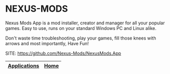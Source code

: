 # NEXUS-MODS

 Nexus Mods App is a mod installer, creator and manager for all your popular 
 games. Easy to use, runs on your standard Windows PC and Linux alike. 
 
 Don't waste time troubleshooting, play your games, fill those knees with 
 arrows and most importantly, Have Fun!

 SITE: https://github.com/Nexus-Mods/NexusMods.App

 | [Applications](https://portable-linux-apps.github.io/apps.html) | [Home](https://portable-linux-apps.github.io)
 | --- | --- |
